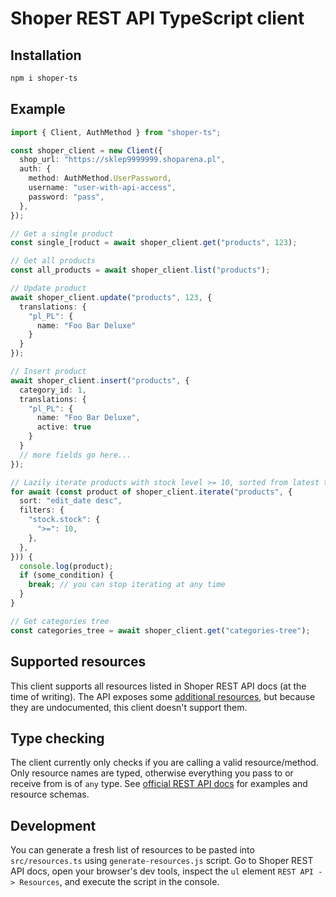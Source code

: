 # Shoper REST API TypeScript client

## Installation

```bash
npm i shoper-ts
```

## Example

```ts
import { Client, AuthMethod } from "shoper-ts";

const shoper_client = new Client({
  shop_url: "https://sklep9999999.shoparena.pl",
  auth: {
    method: AuthMethod.UserPassword,
    username: "user-with-api-access",
    password: "pass",
  },
});

// Get a single product
const single_[roduct = await shoper_client.get("products", 123);

// Get all products
const all_products = await shoper_client.list("products");

// Update product
await shoper_client.update("products", 123, {
  translations: {
    "pl_PL": {
      name: "Foo Bar Deluxe"
    }
  }
});

// Insert product
await shoper_client.insert("products", {
  category_id: 1,
  translations: {
    "pl_PL": {
      name: "Foo Bar Deluxe",
      active: true
    }
  }
  // more fields go here...
});

// Lazily iterate products with stock level >= 10, sorted from latest to oldest
for await (const product of shoper_client.iterate("products", {
  sort: "edit_date desc",
  filters: {
    "stock.stock": {
      ">=": 10,
    },
  },
})) {
  console.log(product);
  if (some_condition) {
    break; // you can stop iterating at any time
  }
}

// Get categories tree
const categories_tree = await shoper_client.get("categories-tree");
```

## Supported resources

This client supports all resources listed in Shoper REST API docs (at the time of writing). The API exposes some [additional resources](https://github.com/dreamcommerce/shop-appstore-lib/commit/0c6d308d0075f797a3d938a2b2642081bf79cf50), but because they are undocumented, this client doesn't support them.

## Type checking

The client currently only checks if you are calling a valid resource/method. Only resource names are typed, otherwise everything you pass to or receive from is of `any` type.
See [official REST API docs](https://developers.shoper.pl/developers/api/resources) for examples and resource schemas.

## Development

You can generate a fresh list of resources to be pasted into `src/resources.ts` using `generate-resources.js` script. Go to Shoper REST API docs, open your browser's dev tools, inspect the `ul` element `REST API -> Resources`, and execute the script in the console.
